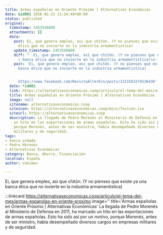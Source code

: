 ```yaml
---
title: Armas españolas en Oriente Próximo | Alternativas Económicas
date: &id001 2016-01-23 11:34:40+00:00
status: published
original:
  timestamp: 1453548880
  attachments: []
  data:
    post: Ei, que genera empleo, asi que chitón. (Y no pienses que existe ya una banca
      ética que no invierte en la industria armamentistica)
    update_timestamp: 1453548880
    diff: "  Ei, que genera empleo, asi que chitón. (Y no pienses que existe ya una\
      \ banca ética que no invierte en la industria armamentistica)\n- \n- https://www.facebook.com/RevistaAlterEco/posts/1321563274536438"
    past: 'Ei, que genera empleo, asi que chitón. (Y no pienses que existe ya una
      banca ética que no invierte en la industria armamentistica)


      https://www.facebook.com/RevistaAlterEco/posts/1321563274536438'
  date: *id001
  link: https://alternativaseconomicas.coop/articulo/el-tema-del-mes/armas-espanolas-en-oriente-proximo
  title: Armas españolas en Oriente Próximo | Alternativas Económicas
  image: null
  sitename: alternativaseconomicas.coop
  siteicon: https://alternativaseconomicas.coop/misc/favicon.ico
  siteurl: https://alternativaseconomicas.coop
  description: La llegada de Pedro Morenés al Ministerio de Defensa en 2011, ha marcado
    un hito en las exportaciones de armas españolas. Esto ha sido así por un motivo,
    porque Morenés, antes de ser ministro, había desempeñado diversos cargos en empresas
    militares y de seguridad.
tags:
- banca armada
- Pedro Morenés
- Alternativas Económicas
category: Banca, Ahorro, Financiación
location: España
author: vokimon

---
```

Ei, que genera empleo, asi que chitón.
(Y no pienses que existe ya una banca ética que no invierte en la industria armamentistica)

:::linkcard https://alternativaseconomicas.coop/articulo/el-tema-del-mes/armas-espanolas-en-oriente-proximo image='' title='Armas españolas en Oriente Próximo | Alternativas Económicas'
    La llegada de Pedro Morenés al Ministerio de Defensa en 2011, ha marcado un hito en las exportaciones de armas españolas. Esto ha sido así por un motivo, porque Morenés, antes de ser ministro, había desempeñado diversos cargos en empresas militares y de seguridad.

